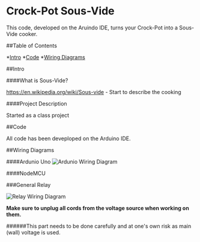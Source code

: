 # Crock-Pot Sous-Vide

This code, developed on the Aruindo IDE, turns your Crock-Pot into a Sous-Vide cooker.

##Table of Contents

*[Intro](https://github.com/lallo188/SousVide/blob/master/README.md#intro)
*[Code](https://github.com/lallo188/SousVide/blob/master/README.md#code)
*[Wiring Diagrams](https://github.com/lallo188/SousVide/blob/master/README.md#wiring-diagrams)

##Intro

####What is Sous-Vide?

https://en.wikipedia.org/wiki/Sous-vide - Start to describe the cooking

####Project Description

Started as a class project

##Code

All code has been deveploped on the Arduino IDE.

##Wiring Diagrams

####Ardunio Uno
![Ardunio Wiring Diagram](https://raw.githubusercontent.com/lallo188/SousVide/master/Images/Arduino_Sous-Vide-Wiring-Diagram.png)

####NodeMCU

###General Relay

![Relay Wiring Diagram](https://raw.githubusercontent.com/lallo188/SousVide/master/Images/Relay_Wall_Wiring-Diagram.png)

**Make sure to unplug all cords from the voltage source when working on them.**

######This part needs to be done carefully and at one's own risk as main (wall) voltage is used.
